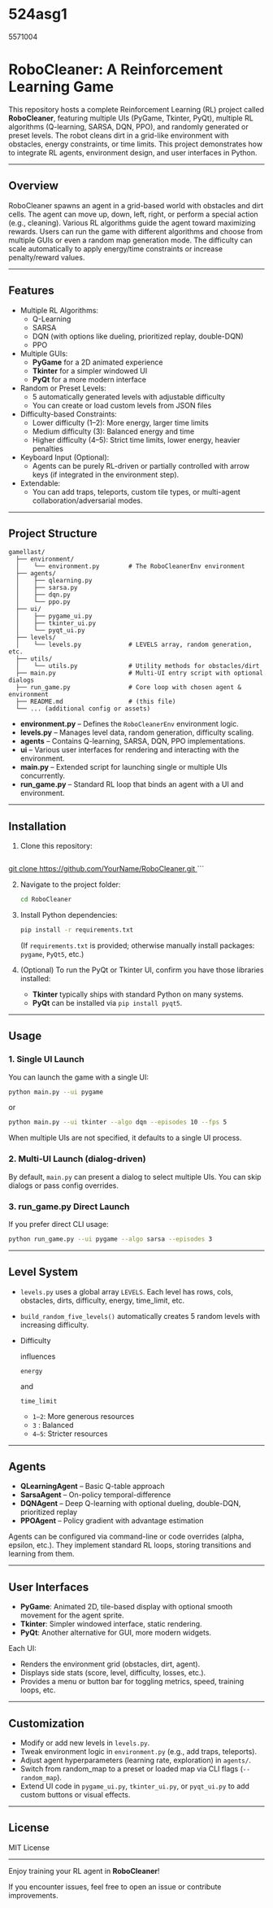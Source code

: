 # 524asg1
5571004

# RoboCleaner: A Reinforcement Learning Game

This repository hosts a complete Reinforcement Learning (RL) project called **RoboCleaner**, featuring multiple UIs (PyGame, Tkinter, PyQt), multiple RL algorithms (Q-learning, SARSA, DQN, PPO), and randomly generated or preset levels. The robot cleans dirt in a grid-like environment with obstacles, energy constraints, or time limits. This project demonstrates how to integrate RL agents, environment design, and user interfaces in Python.

------

## Overview

RoboCleaner spawns an agent in a grid-based world with obstacles and dirt cells. The agent can move up, down, left, right, or perform a special action (e.g., cleaning). Various RL algorithms guide the agent toward maximizing rewards. Users can run the game with different algorithms and choose from multiple GUIs or even a random map generation mode. The difficulty can scale automatically to apply energy/time constraints or increase penalty/reward values.

------

## Features

- Multiple RL Algorithms:
  - Q-Learning
  - SARSA
  - DQN (with options like dueling, prioritized replay, double-DQN)
  - PPO
- Multiple GUIs:
  - **PyGame** for a 2D animated experience
  - **Tkinter** for a simpler windowed UI
  - **PyQt** for a more modern interface
- Random or Preset Levels:
  - 5 automatically generated levels with adjustable difficulty
  - You can create or load custom levels from JSON files
- Difficulty-based Constraints:
  - Lower difficulty (1–2): More energy, larger time limits
  - Medium difficulty (3): Balanced energy and time
  - Higher difficulty (4–5): Strict time limits, lower energy, heavier penalties
- Keyboard Input (Optional):
  - Agents can be purely RL-driven or partially controlled with arrow keys (if integrated in the environment step).
- Extendable:
  - You can add traps, teleports, custom tile types, or multi-agent collaboration/adversarial modes.

------

## Project Structure

```
gamellast/
  ├── environment/
  │    └── environment.py        # The RoboCleanerEnv environment
  ├── agents/
  │    ├── qlearning.py
  │    ├── sarsa.py
  │    ├── dqn.py
  │    └── ppo.py
  ├── ui/
  │    ├── pygame_ui.py
  │    ├── tkinter_ui.py
  │    └── pyqt_ui.py
  ├── levels/
  │    └── levels.py             # LEVELS array, random generation, etc.
  ├── utils/
  │    └── utils.py              # Utility methods for obstacles/dirt
  ├── main.py                    # Multi-UI entry script with optional dialogs
  ├── run_game.py                # Core loop with chosen agent & environment
  ├── README.md                  # (this file)
  └── ... (additional config or assets)
```

- **environment.py** – Defines the `RoboCleanerEnv` environment logic.
- **levels.py** – Manages level data, random generation, difficulty scaling.
- **agents** – Contains Q-learning, SARSA, DQN, PPO implementations.
- **ui** – Various user interfaces for rendering and interacting with the environment.
- **main.py** – Extended script for launching single or multiple UIs concurrently.
- **run_game.py** – Standard RL loop that binds an agent with a UI and environment.

------

## Installation

1. Clone this repository:

   ```bash
[   git clone https://github.com/YourName/RoboCleaner.git
](https://github.com/White0000/524asg1.git)   ```

2. Navigate to the project folder:

   ```bash
   cd RoboCleaner
   ```

3. Install Python dependencies:

   ```bash
   pip install -r requirements.txt
   ```

   (If `requirements.txt` is provided; otherwise manually install packages: `pygame`, `PyQt5`, etc.)

4. (Optional) To run the PyQt or Tkinter UI, confirm you have those libraries installed:

   - **Tkinter** typically ships with standard Python on many systems.
   - **PyQt** can be installed via `pip install pyqt5`.

------

## Usage

### 1. Single UI Launch

You can launch the game with a single UI:

```bash
python main.py --ui pygame
```

or

```bash
python main.py --ui tkinter --algo dqn --episodes 10 --fps 5
```

When multiple UIs are not specified, it defaults to a single UI process.

### 2. Multi-UI Launch (dialog-driven)

By default, `main.py` can present a dialog to select multiple UIs. You can skip dialogs or pass config overrides.

### 3. run_game.py Direct Launch

If you prefer direct CLI usage:

```bash
python run_game.py --ui pygame --algo sarsa --episodes 3
```

------

## Level System

- `levels.py` uses a global array `LEVELS`. Each level has rows, cols, obstacles, dirts, difficulty, energy, time_limit, etc.

- `build_random_five_levels()` automatically creates 5 random levels with increasing difficulty.

- Difficulty

   influences 

  ```
  energy
  ```

   and 

  ```
  time_limit
  ```

  - `1–2`: More generous resources
  - `3` : Balanced
  - `4–5`: Stricter resources

------

## Agents

- **QLearningAgent** – Basic Q-table approach
- **SarsaAgent** – On-policy temporal-difference
- **DQNAgent** – Deep Q-learning with optional dueling, double-DQN, prioritized replay
- **PPOAgent** – Policy gradient with advantage estimation

Agents can be configured via command-line or code overrides (alpha, epsilon, etc.). They implement standard RL loops, storing transitions and learning from them.

------

## User Interfaces

- **PyGame**: Animated 2D, tile-based display with optional smooth movement for the agent sprite.
- **Tkinter**: Simpler windowed interface, static rendering.
- **PyQt**: Another alternative for GUI, more modern widgets.

Each UI:

- Renders the environment grid (obstacles, dirt, agent).
- Displays side stats (score, level, difficulty, losses, etc.).
- Provides a menu or button bar for toggling metrics, speed, training loops, etc.

------

## Customization

- Modify or add new levels in `levels.py`.
- Tweak environment logic in `environment.py` (e.g., add traps, teleports).
- Adjust agent hyperparameters (learning rate, exploration) in `agents/`.
- Switch from random_map to a preset or loaded map via CLI flags (`--random_map`).
- Extend UI code in `pygame_ui.py`, `tkinter_ui.py`, or `pyqt_ui.py` to add custom buttons or visual effects.

------

## License

MIT License

------

Enjoy training your RL agent in **RoboCleaner**! 

If you encounter issues, feel free to open an issue or contribute improvements.

